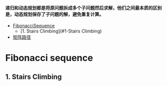 #### 递归和动态规划都是将原问题拆成多个子问题然后求解，他们之间最本质的区别是，动态规划保存了子问题的解，避免重复计算。
<!-- GFM-TOC -->
* [FibonacciSequence](#FibonacciSequence)
    * [1. Stairs Climbing](#1-Stairs Climbing)
* [矩阵路径](#矩阵路径)
<!-- GFM-TOC -->

# Fibonacci sequence

## 1. Stairs Climbing
